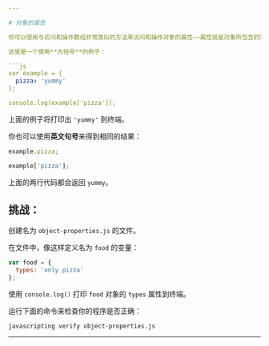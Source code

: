 ```yaml
---

# 对象的属性

你可以使用与访问和操作数组非常类似的方法来访问和操作对象的属性——属性就是对象所包含的键和值的对。

这里是一个使用**方括号**的例子：

```js
var example = {
  pizza: 'yummy'
};

console.log(example['pizza']);
```

上面的例子将打印出 `'yummy'` 到终端。

你也可以使用**英文句号**来得到相同的结果：

```js
example.pizza;

example['pizza'];
```

上面的两行代码都会返回 `yummy`。

## 挑战：

创建名为 `object-properties.js` 的文件。

在文件中，像这样定义名为 `food` 的变量：

```js
var food = {
  types: 'only pizza'
};
```

使用 `console.log()` 打印 `food` 对象的 `types` 属性到终端。

运行下面的命令来检查你的程序是否正确：

`javascripting verify object-properties.js`

---
```

